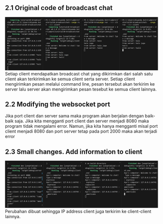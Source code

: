 ## 2.1 Original code of broadcast chat
![alt text](<Screenshot 2024-05-08 093952.png>)
Setiap client mendapatkan broadcast chat yang dikirimkan dari salah satu client akan terkirimkan ke semua client serta server. Setiap client mengirimkan pesan melalui command line, pesan tersebut akan terkirim ke server lalu server akan mengirimkan pesan tesebut ke semua client lainnya.

## 2.2 Modifying the websocket port
Jika port client dan server sama maka program akan berjalan dengan baik-baik saja. Jika kita mengganti port client dan server menjadi 8080 maka program tidak mengalami error. Namun, jika kita hanya mengganti misal port client menjadi 8080 dan port server tetap pada port 2000 maka akan terjadi error

## 2.3 Small changes. Add information to client
![alt text](<Screenshot 2024-05-08 110215.png>)
Perubahan dibuat sehingga IP address client juga terkirim ke client-client lainnya.